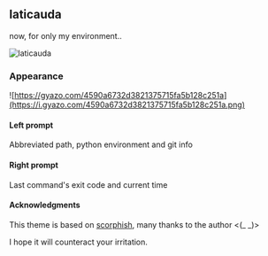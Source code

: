 ## laticauda

now, for only my environment..

![laticauda](http://images.hangame.co.jp/hangame/notices/2013fk/05/wkwk_oii60_130528_06.jpg)

### Appearance

![https://gyazo.com/4590a6732d3821375715fa5b128c251a](https://i.gyazo.com/4590a6732d3821375715fa5b128c251a.png)

#### Left prompt
Abbreviated path, python environment and git info

#### Right prompt
Last command's exit code and current time

#### Acknowledgments
This theme is based on [scorphish](https://github.com/oh-my-fish/theme-scorphish), many thanks to the author <(_ _)>

I hope it will counteract your irritation.
